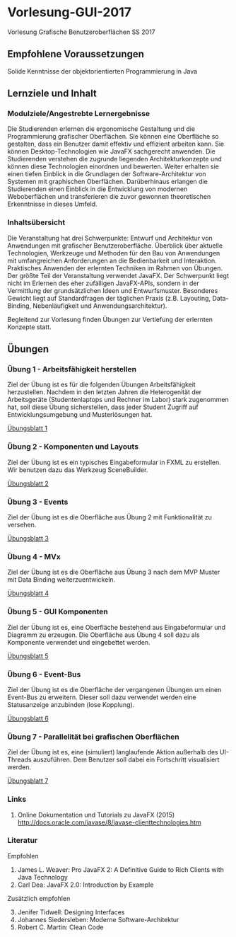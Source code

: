 # Vorlesung-GUI-2017
Vorlesung Grafische Benutzeroberflächen SS 2017

## Empfohlene Voraussetzungen

Solide Kenntnisse der objektorientierten Programmierung in Java

## Lernziele und Inhalt

### Modulziele/Angestrebte Lernergebnisse

Die Studierenden erlernen die ergonomische Gestaltung und die Programmierung grafischer Oberflächen. Sie können eine Oberfläche so gestalten, dass ein Benutzer damit effektiv und effizient arbeiten kann. Sie können Desktop-Technologien wie JavaFX sachgerecht anwenden. Die Studierenden verstehen die zugrunde liegenden Architekturkonzepte und können diese Technologien einordnen und bewerten. Weiter erhalten sie einen tiefen Einblick in die Grundlagen der Software-Architektur von Systemen mit graphischen Oberflächen.
Darüberhinaus erlangen die Studierenden einen Einblick in die Entwicklung von modernen Weboberflächen und transferieren die zuvor gewonnen theoretischen Erkenntnisse in dieses Umfeld.

### Inhaltsübersicht

Die Veranstaltung hat drei Schwerpunkte: Entwurf und Architektur von Anwendungen mit grafischer Benutzeroberfläche. Überblick über aktuelle Technologien, Werkzeuge und Methoden für den Bau von Anwendungen mit umfangreichen Anforderungen an die Bedienbarkeit und Interaktion. Praktisches Anwenden der erlernten Techniken im Rahmen von Übungen.
Der größte Teil der Veranstaltung verwendet JavaFX. Der Schwerpunkt liegt nicht im Erlernen des eher zufälligen JavaFX-APIs, sondern in der Vermittlung der grundsätzlichen Ideen und Entwurfsmuster. Besonderes Gewicht liegt auf Standardfragen der täglichen Praxis (z.B. Layouting, Data-Binding, Nebenläufigkeit und Anwendungsarchitektur).

Begleitend zur Vorlesung finden Übungen zur Vertiefung der erlernten Konzepte statt.

## Übungen
### Übung 1 - Arbeitsfähigkeit herstellen
Ziel der Übung ist es für die folgenden Übungen Arbeitsfähigkeit herzustellen. Nachdem in den letzten Jahren die Heterogenität der Arbeitsgeräte (Studentenlaptops und Rechner im Labor) stark zugenommen hat, soll diese Übung sicherstellen, dass jeder Student Zugriff auf Entwicklungsumgebung und Musterlösungen hat.

<a href="docbase/U-01-Arbeitsfaehigkeit.pdf">Übungsblatt 1</a>

### Übung 2 - Komponenten und Layouts
Ziel der Übung ist es ein typisches Eingabeformular in FXML zu erstellen. Wir benutzen dazu das Werkzeug SceneBuilder.

<a href="docbase/U-02-Gridlayout.pdf">Übungsblatt 2</a>

### Übung 3 - Events
Ziel der Übung ist es die Oberfläche aus Übung 2 mit Funktionalität zu versehen.

<a href="docbase/U-03-Events.pdf">Übungsblatt 3</a>

### Übung 4 - MVx
Ziel der Übung ist es die Oberfläche aus Übung 3 nach dem MVP Muster mit Data Binding weiterzuentwickeln.

<a href="docbase/U-04-MVx.pdf">Übungsblatt 4</a>

### Übung 5 - GUI Komponenten
Ziel der Übung ist es, eine Oberfläche bestehend aus Eingabeformular und Diagramm zu erzeugen. Die Oberfläche aus Übung 4 soll dazu als Komponente verwendet und eingebettet werden.

<a href="docbase/U-05-GUI-Komponenten.pdf">Übungsblatt 5</a>

### Übung 6 - Event-Bus
Ziel der Übung ist es die Oberfläche der vergangenen Übungen um einen Event-Bus zu erweitern. Dieser soll dazu verwendet werden eine Statusanzeige anzubinden (lose Kopplung).

<a href="docbase/U-06-EventBus.pdf">Übungsblatt 6</a>

### Übung 7 - Parallelität bei grafischen Oberflächen
Ziel der Übung ist es, eine (simuliert) langlaufende Aktion außerhalb des UI-Threads auszuführen. Dem Benutzer soll dabei ein Fortschritt visualisiert werden.

<a href="docbase/U-07-Parallelitaet.pdf">Übungsblatt 7</a>


### Links
1. Online Dokumentation und Tutorials zu JavaFX (2015)
http://docs.oracle.com/javase/8/javase-clienttechnologies.htm


### Literatur

Empfohlen
1. James L. Weaver: Pro JavaFX 2: A Definitive Guide to Rich Clients with Java Technology
2. Carl Dea: JavaFX 2.0: Introduction by Example

Zusätzlich empfohlen

3. Jenifer Tidwell: Designing Interfaces
4. Johannes Siedersleben: Moderne Software-Architektur
5. Robert C. Martin: Clean Code
